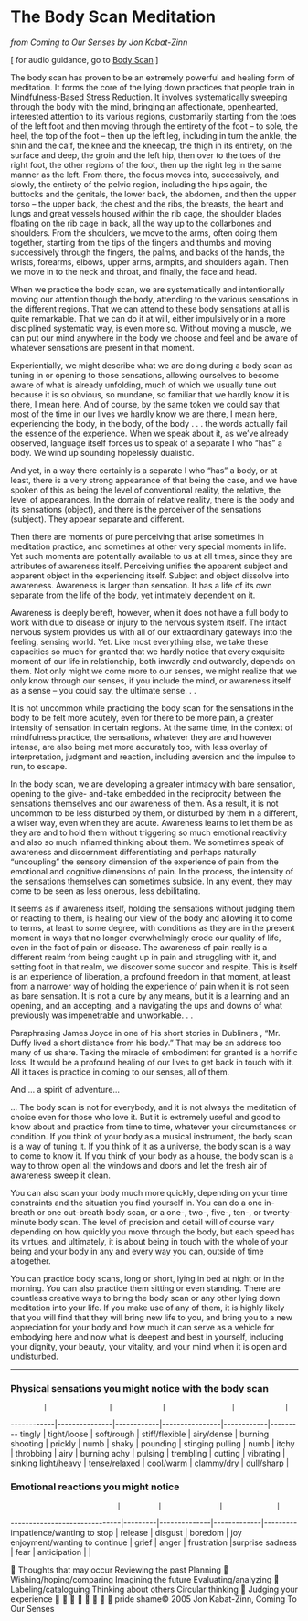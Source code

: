 The Body Scan Meditation
========================
_from Coming to Our Senses by Jon Kabat-Zinn_

[ for audio guidance, go to [Body Scan][bscan] ]

The body scan has proven to be an extremely powerful and healing form of meditation. It forms the
core of the lying down practices that people train in Mindfulness-Based Stress Reduction. It involves
systematically sweeping through the body with the mind, bringing an affectionate, openhearted,
interested attention to its various regions, customarily starting from the toes of the left foot and then
moving through the entirety of the foot – to sole, the heel, the top of the foot – then up the left leg,
including in turn the ankle, the shin and the calf, the knee and the kneecap, the thigh in its entirety,
on the surface and deep, the groin and the left hip, then over to the toes of the right foot, the other
regions of the foot, then up the right leg in the same manner as the left. From there, the focus
moves into, successively, and slowly, the entirety of the pelvic region, including the hips again, the
buttocks and the genitals, the lower back, the abdomen, and then the upper torso – the upper back,
the chest and the ribs, the breasts, the heart and lungs and great vessels housed within the rib cage,
the shoulder blades floating on the rib cage in back, all the way up to the collarbones and shoulders.
From the shoulders, we move to the arms, often doing them together, starting from the tips of the
fingers and thumbs and moving successively through the fingers, the palms, and backs of the hands,
the wrists, forearms, elbows, upper arms, armpits, and shoulders again. Then we move in to the
neck and throat, and finally, the face and head.

When we practice the body scan, we are systematically and intentionally moving our attention though
the body, attending to the various sensations in the different regions. That we can attend to these
body sensations at all is quite remarkable. That we can do it at will, either impulsively or in a more
disciplined systematic way, is even more so. Without moving a muscle, we can put our mind
anywhere in the body we choose and feel and be aware of whatever sensations are present in that
moment.

Experientially, we might describe what we are doing during a body scan as tuning in or opening to
those sensations, allowing ourselves to become aware of what is already unfolding, much of which
we usually tune out because it is so obvious, so mundane, so familiar that we hardly know it is there,
I mean here. And of course, by the same token we could say that most of the time in our lives we
hardly know we are there, I mean here, experiencing the body, in the body, of the body . . . the
words actually fail the essence of the experience. When we speak about it, as we’ve already
observed, language itself forces us to speak of a separate I who “has” a body. We wind up sounding
hopelessly dualistic.

And yet, in a way there certainly is a separate I who “has” a body, or at least, there is a very strong
appearance of that being the case, and we have spoken of this as being the level of conventional
reality, the relative, the level of appearances. In the domain of relative reality, there is the body and
its sensations (object), and there is the perceiver of the sensations (subject). They appear separate
and different.

Then there are moments of pure perceiving that arise sometimes in meditation practice, and
sometimes at other very special moments in life. Yet such moments are potentially available to us
at all times, since they are attributes of awareness itself. Perceiving unifies the apparent subject and
apparent object in the experiencing itself. Subject and object dissolve into awareness. Awareness
is larger than sensation. It has a life of its own separate from the life of the body, yet intimately
dependent on it.

Awareness is deeply bereft, however, when it does not have a full body to work with due to disease
or injury to the nervous system itself. The intact nervous system provides us with all of our
extraordinary gateways into the feeling, sensing world. Yet. Like most everything else, we take these
capacities so much for granted that we hardly notice that every exquisite moment of our life in
relationship, both inwardly and outwardly, depends on them. Not only might we come more to our
senses, we might realize that we only know through our senses, if you include the mind, or awareness
itself as a sense – you could say, the ultimate sense. . .

It is not uncommon while practicing the body scan for the sensations in the body to be felt more
acutely, even for there to be more pain, a greater intensity of sensation in certain regions. At the
same time, in the context of mindfulness practice, the sensations, whatever they are and however
intense, are also being met more accurately too, with less overlay of interpretation, judgment and
reaction, including aversion and the impulse to run, to escape.

In the body scan, we are developing a greater intimacy with bare sensation, opening to the give-
and-take embedded in the reciprocity between the sensations themselves and our awareness of
them. As a result, it is not uncommon to be less disturbed by them, or disturbed by them in a
different, a wiser way, even when they are acute. Awareness learns to let them be as they are and
to hold them without triggering so much emotional reactivity and also so much inflamed thinking
about them. We sometimes speak of awareness and discernment differentiating and perhaps
naturally “uncoupling” the sensory dimension of the experience of pain from the emotional and
cognitive dimensions of pain. In the process, the intensity of the sensations themselves can
sometimes subside. In any event, they may come to be seen as less onerous, less debilitating.

It seems as if awareness itself, holding the sensations without judging them or reacting to them, is
healing our view of the body and allowing it to come to terms, at least to some degree, with conditions
as they are in the present moment in ways that no longer overwhelmingly erode our quality of life,
even in the fact of pain or disease. The awareness of pain really is a different realm from being
caught up in pain and struggling with it, and setting foot in that realm, we discover some succor and
respite. This is itself is an experience of liberation, a profound freedom in that moment, at least from
a narrower way of holding the experience of pain when it is not seen as bare sensation. It is not a
cure by any means, but it is a learning and an opening, and an accepting, and a navigating the ups
and downs of what previously was impenetrable and unworkable. . .

Paraphrasing James Joyce in one of his short stories in Dubliners , “Mr. Duffy lived a short distance
from his body.” That may be an address too many of us share. Taking the miracle of embodiment
for granted is a horrific loss. It would be a profound healing of our lives to get back in touch with it.
All it takes is practice in coming to our senses, all of them.

And ... a spirit of adventure...

... The body scan is not for everybody, and it is not always the meditation of choice even for those
who love it. But it is extremely useful and good to know about and practice from time to time,
whatever your circumstances or condition. If you think of your body as a musical instrument, the
body scan is a way of tuning it. If you think of it as a universe, the body scan is a way to come to
know it. If you think of your body as a house, the body scan is a way to throw open all the windows
and doors and let the fresh air of awareness sweep it clean.

You can also scan your body much more quickly, depending on your time constraints and the situation
you find yourself in. You can do a one in-breath or one out-breath body scan, or a one-, two-, five-,
ten-, or twenty-minute body scan. The level of precision and detail will of course vary depending on
how quickly you move through the body, but each speed has its virtues, and ultimately, it is about
being in touch with the whole of your being and your body in any and every way you can, outside of
time altogether.

You can practice body scans, long or short, lying in bed at night or in the morning. You can also
practice them sitting or even standing. There are countless creative ways to bring the body scan or
any other lying down meditation into your life. If you make use of any of them, it is highly likely that
you will find that they will bring new life to you, and bring you to a new appreciation for your body
and how much it can serve as a vehicle for embodying here and now what is deepest and best in
yourself, including your dignity, your beauty, your vitality, and your mind when it is open and
undisturbed.

-----

### Physical sensations you might notice with the body scan

            |               |            |                |            |             
------------|---------------|------------|----------------|------------|---------
tingly      | tight/loose   | soft/rough | stiff/flexible | airy/dense | burning
shooting    | prickly       | numb       | shaky          | pounding   | stinging
pulling     | numb          | itchy      | throbbing      | airy       | burning
achy        | pulsing       | trembling  | cutting        | vibrating  | sinking
light/heavy | tense/relaxed | cool/warm  | clammy/dry     | dull/sharp |

### Emotional reactions you might notice


                              |         |              |             |
------------------------------|---------|--------------|-------------|---------
impatience/wanting to stop    | release | disgust      | boredom     | joy 
enjoyment/wanting to continue | grief   | anger        | frustration |surprise
sadness                       | fear    | anticipation |             | 


Thoughts that may occur
Reviewing the past
Planning
 Wishing/hoping/comparing
Imagining the future
Evaluating/analyzing
 Labeling/cataloguing
Thinking about others
Circular thinking
 Judging your experience
  
  


pride
shame© 2005 Jon Kabat-Zinn, Coming To Our Senses

[bscan]: /meditations/bodyscan.md
